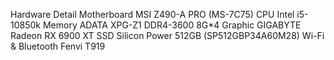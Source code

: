 Hardware	Detail
Motherboard	MSI Z490-A PRO (MS-7C75)
CPU	Intel i5-10850k
Memory	ADATA XPG-Z1 DDR4-3600 8G*4
Graphic	GIGABYTE Radeon RX 6900 XT
SSD	Silicon Power 512GB (SP512GBP34A60M28)
Wi-Fi & Bluetooth	Fenvi T919
